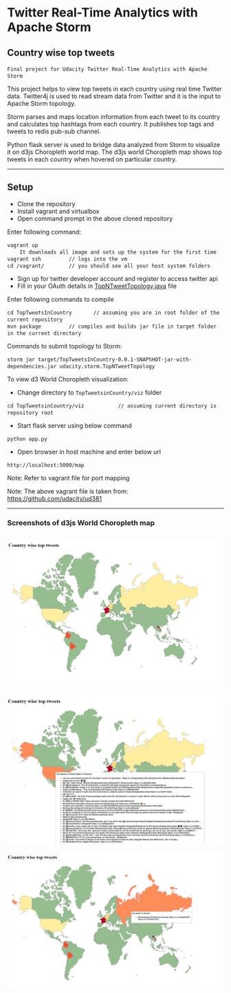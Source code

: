 # Twitter Real-Time Analytics with Apache Storm
## Country wise top tweets
	Final project for Udacity Twitter Real-Time Analytics with Apache Storm


This project helps to view top tweets in each country using real time Twitter data. Twitter4j is used to read stream data
from Twitter and it is the input to Apache Storm topology.

Storm parses and maps location information from each tweet to its country and calculates top hashtags from each country.
It publishes top tags and tweets to redis pub-sub channel. 

Python flask server is used to bridge data analyzed from Storm to visualize it on d3js Choropleth world map. 
The d3js world Choropleth map shows top tweets in each country when hovered on particular country.

---
Setup
---
- Clone the repository
- Install vagrant and virtualbox 
- Open command prompt in the above cloned repository

Enter following command:
```
vagrant up
	It downloads all image and sets up the system for the first time
vagrant ssh 		// logs into the vm
cd /vagrant/		// you should see all your host system folders
```

- Sign up for twitter developer account and register to access twitter api
- Fill in your OAuth details in [TopNTweetTopology.java](./TopTweetsInCountry/src/jvm/udacity/storm/TopNTweetTopology.java) file

Enter following commands to compile
```
cd TopTweetsInCountry 		// assuming you are in root folder of the current repository
mvn package			// compiles and builds jar file in target folder in the current directory
```


Commands to submit topology to Storm:
```
storm jar target/TopTweetsInCountry-0.0.1-SNAPSHOT-jar-with-dependencies.jar udacity.storm.TopNTweetTopology
```

To view d3 World Choropleth visualization:
- Change directory to `TopTweetsinCountry/viz` folder
```
cd TopTweetsinCountry/viz 			// assuming current directory is repository root
```
- Start flask server using below command
```
python app.py
```
- Open browser in host machine and enter below url
```
http://localhost:5000/map
```
Note: Refer to vagrant file for port mapping

Note: The above vagrant file is taken from: https://github.com/udacity/ud381


---
### Screenshots of d3js World Choropleth map

![screenshot](screens/d3.JPG?raw=true "d3js World Choropleth Map")
--
![screenshot](screens/us.jpg?raw=true "d3js USA Choropleth Map")
--
![screenshot](screens/russia.jpg?raw=true "d3js Russia Choropleth Map")




